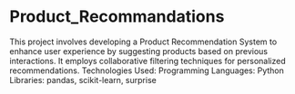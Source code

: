 # Product_Recommandations
This project involves developing a Product Recommendation System to enhance user experience by suggesting products based on previous interactions. It employs collaborative filtering techniques for personalized recommendations.  Technologies Used:  Programming Languages: Python Libraries: pandas, scikit-learn, surprise
